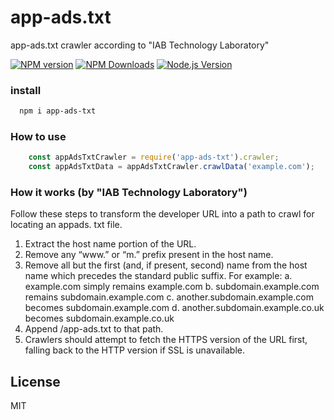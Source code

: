 # app-ads.txt
app-ads.txt crawler according to "IAB Technology Laboratory"

[![NPM version](https://img.shields.io/npm/v/app-ads-txt.svg?style=flat)](https://npmjs.org/package/app-ads-txt)
[![NPM Downloads](https://img.shields.io/npm/dm/app-ads-txt.svg?style=flat)](https://npmjs.org/package/app-ads-txt)
[![Node.js Version](https://img.shields.io/node/v/app-ads-txt.svg?style=flat)](http://nodejs.org/download/)

### install
  ```bash
    npm i app-ads-txt
  ```
  
### How to use
```js
    const appAdsTxtCrawler = require('app-ads-txt').crawler;
    const appAdsTxtData = appAdsTxtCrawler.crawlData('example.com');
```

### How it works (by "IAB Technology Laboratory")
Follow these steps to transform the developer URL into a path to crawl for locating an appads.
txt file.
1. Extract the host name portion of the URL.
2. Remove any “www.” or “m.” prefix present in the host name.
3. Remove all but the first (and, if present, second) name from the host name which
precedes the standard public suffix. For example:
a. example.com simply remains example.com
b. subdomain.example.com remains subdomain.example.com
c. another.subdomain.example.com becomes subdomain.example.com
d. another.subdomain.example.co.uk becomes subdomain.example.co.uk
4. Append /app-ads.txt to that path.
5. Crawlers should attempt to fetch the HTTPS version of the URL first, falling back to the
HTTP version if SSL is unavailable.

License
----

MIT
